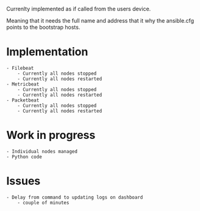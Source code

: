 Currenlty implemented as if called from the users device.

Meaning that it needs the full name and address that it why the ansible.cfg points to the bootstrap hosts.

# Implementation
	- Filebeat
		- Currently all nodes stopped
		- Currently all nodes restarted
	- Metricbeat
		- Currently all nodes stopped
		- Currently all nodes restarted
	- Packetbeat
		- Currently all nodes stopped
		- Currently all nodes restarted

# Work in progress
	- Individual nodes managed
	- Python code

# Issues
	- Delay from command to updating logs on dashboard
		- couple of minutes